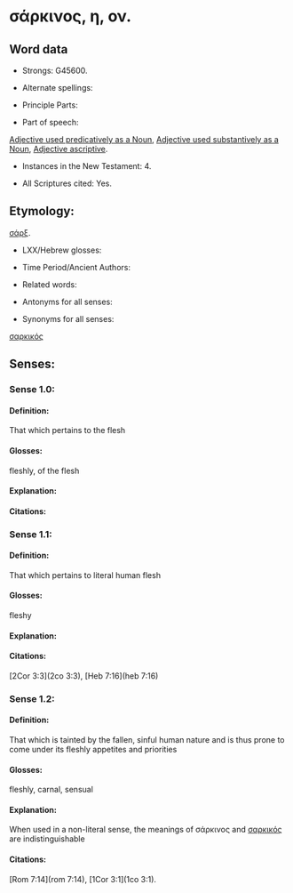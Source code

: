 # σάρκινος, η, ον.

<!-- Status: S2=NeedsReview -->
<!-- Lexica used for edits: BDAG LN LSJM MM   -->

## Word data

* Strongs: G45600.

* Alternate spellings:



* Principle Parts: 


* Part of speech: 

[Adjective used predicatively as a Noun](http://ugg.readthedocs.io/en/latest/noun_predicate_adj.html),
[Adjective used substantively as a Noun](http://ugg.readthedocs.io/en/latest/noun_substantive_adj.html),
[Adjective ascriptive](http://ugg.readthedocs.io/en/latest/adjective_ascriptive.html).

* Instances in the New Testament: 4.


* All Scriptures cited: Yes.

## Etymology: 

[σάρξ](../G45610/01.md). 

* LXX/Hebrew glosses: 


* Time Period/Ancient Authors: 


* Related words: 

* Antonyms for all senses:

* Synonyms for all senses: 

 [σαρκικός](../G45590/01.md)

## Senses: 


### Sense  1.0: 

#### Definition: 

That which pertains to the flesh

#### Glosses: 

fleshly, of the flesh

#### Explanation: 


#### Citations: 

### Sense  1.1: 

#### Definition: 

That which pertains to literal human flesh

#### Glosses: 

fleshy

#### Explanation: 


#### Citations: 

[2Cor 3:3](2co 3:3), [Heb 7:16](heb 7:16)


### Sense  1.2: 

#### Definition: 

That which is tainted by the fallen, sinful human nature and is thus prone to come under its fleshly appetites and priorities

#### Glosses: 

fleshly, carnal, sensual

#### Explanation: 

When used in a non-literal sense, the meanings of σάρκινος and [σαρκικός](../G45590/01.md) are indistinguishable 

#### Citations: 

[Rom 7:14](rom 7:14), [1Cor 3:1](1co 3:1).